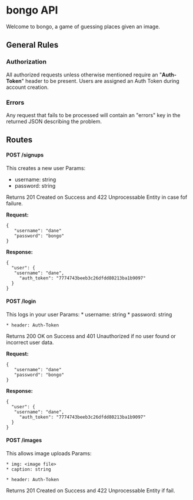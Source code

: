 # bongo API

 Welcome to bongo, a game of guessing places given an image.

 ## General Rules

 ### Authorization

 All authorized requests unless otherwise mentioned require
 an "**Auth-Token**" header to be present. Users are assigned an
 Auth Token during account creation.

 ### Errors

 Any request that fails to be processed will contain an "errors"
 key in the returned JSON describing the problem.

 ## Routes

 #### POST /signups
This creates a new user
 Params:
   * username: string
   * password: string

 Returns 201 Created on Success and 422 Unprocessable Entity in case fof failure.

 **Request:**

 ```
 {
    "username": "dane"
    "password": "bongo"
 }
 ```

 **Response:**

 ```
 {
   "user": {
    "username": "dane",
      "auth_token": "7774743beeb3c26dfdd80213ba1b9097"
   }
 }
 ```
#### POST /login
This logs in your user
 Params:
 	* username: string
 	* password: string

 	* header: Auth-Token

 Returns 200 OK on Success and 401 Unauthorized if no user found or incorrect user data.
 
 **Request:**

 ```
 {
 	"username": "dane"
    "password": "bongo"
 }
 ```

 **Response:**

 ```
 {
   "user": {
    "username": "dane",
      "auth_token": "7774743beeb3c26dfdd80213ba1b9097"
   }
 }
 ```
 #### POST /images
 This allows image uploads
  Params:
  	
  	* img: <image file>
  	* caption: string

  	* header: Auth-Token

  Returns 201 Created on Success and 422 Unprocessable Entity if fail.